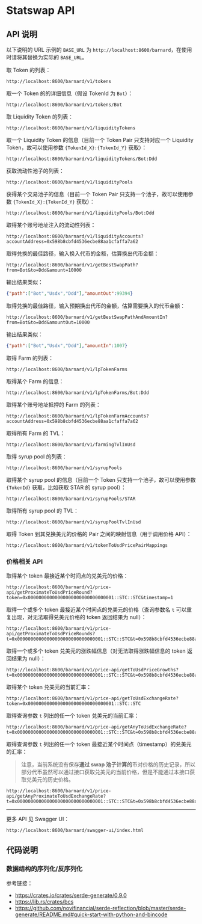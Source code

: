 # Statswap API

## API 说明

以下说明的 URL 示例的 `BASE_URL` 为 `http://localhost:8600/barnard`，在使用时请将其替换为实际的 `BASE_URL`。

取 Token 的列表：

```
http://localhost:8600/barnard/v1/tokens
```

取一个 Token 的的详细信息（假设 TokenId 为 `Bot`）：

```
http://localhost:8600/barnard/v1/tokens/Bot
```

取 Liquidity Token 的列表：

```
http://localhost:8600/barnard/v1/liquidityTokens
```

取一个 Liquidity Token 的信息（目前一个 Token Pair 只支持对应一个 Liquidity Token，故可以使用参数 `{TokenId_X}:{TokenId_Y}` 获取）：

```
http://localhost:8600/barnard/v1/liquidityTokens/Bot:Ddd
```

获取流动性池子的列表：

```
http://localhost:8600/barnard/v1/liquidityPools
```

获得某个交易池子的信息（目前一个 Token Pair 只支持一个池子，故可以使用参数 `{TokenId_X}:{TokenId_Y}` 获取）：

```
http://localhost:8600/barnard/v1/liquidityPools/Bot:Ddd
```

取得某个账号地址注入的流动性列表：

```
http://localhost:8600/barnard/v1/liquidityAccounts?accountAddress=0x598b8cbfd4536ecbe88aa1cfaffa7a62
```

取得兑换的最佳路径，输入换入代币的金额，估算换出代币金额：

```
http://localhost:8600/barnard/v1/getBestSwapPath?from=Bot&to=Ddd&amount=10000
```

输出结果类似：

```json
{"path":["Bot","Usdx","Ddd"],"amountOut":99394}
```

取得兑换的最佳路径，输入预期换出代币的金额，估算需要换入的代币金额：

```
http://localhost:8600/barnard/v1/getBestSwapPathAndAmountIn?from=Bot&to=Ddd&amountOut=10000
```

输出结果类似：

```json
{"path":["Bot","Usdx","Ddd"],"amountIn":1007}
```

取得 Farm 的列表：

```
http://localhost:8600/barnard/v1/lpTokenFarms
```

取得某个 Farm 的信息：

```
http://localhost:8600/barnard/v1/lpTokenFarms/Bot:Ddd
```

取得某个账号地址抵押的 Farm 的列表：

```
http://localhost:8600/barnard/v1/lpTokenFarmAccounts?accountAddress=0x598b8cbfd4536ecbe88aa1cfaffa7a62
```

取得所有 Farm 的 TVL：

```
http://localhost:8600/barnard/v1/farmingTvlInUsd
```

取得 syrup pool 的列表：

```
http://localhost:8600/barnard/v1/syrupPools
```

取得某个 syrup pool 的信息（目前一个 Token 只支持一个池子，故可以使用参数 `{TokenId}` 获取，比如获取 STAR 的 syrup pool）：

```
http://localhost:8600/barnard/v1/syrupPools/STAR
```

取得所有 syrup pool 的 TVL：

```
http://localhost:8600/barnard/v1/syrupPoolTvlInUsd
```

取得 Token 到其兑换美元的价格的 Pair 之间的映射信息（用于调用价格 API）：

```
http://localhost:8600/barnard/v1/tokenToUsdPricePairMappings
```

### 价格相关 API

取得某个 token 最接近某个时间点的兑美元的价格：

```
http://localhost:8600/barnard/v1/price-api/getProximateToUsdPriceRound?token=0x00000000000000000000000000000001::STC::STC&timestamp=1
```

取得一个或多个 token 最接近某个时间点的兑美元的价格（查询参数名 `t` 可以重复出现，对无法取得兑美元价格的 token 返回结果为 null）：

```
http://localhost:8600/barnard/v1/price-api/getProximateToUsdPriceRounds?t=0x00000000000000000000000000000001::STC::STC&t=0x598b8cbfd4536ecbe88aa1cfaffa7a62::Bot::Bot&t=0x9350502a3af6c617e9a42fa9e306a385::BX_USDT::BX_USDT&timestamp=1630998680316
```

取得一个或多个 token 兑美元的涨跌幅信息（对无法取得涨跌幅信息的 token 返回结果为 null）：

```
http://localhost:8600/barnard/v1/price-api/getToUsdPriceGrowths?t=0x00000000000000000000000000000001::STC::STC&t=0x598b8cbfd4536ecbe88aa1cfaffa7a62::Bot::Bot
```

取得某个 token 兑美元的当前汇率：

```
http://localhost:8600/barnard/v1/price-api/getToUsdExchangeRate?token=0x00000000000000000000000000000001::STC::STC
```

取得查询参数 `t` 列出的任一个 token 兑美元的当前汇率：

```
http://localhost:8600/barnard/v1/price-api/getAnyToUsdExchangeRate?t=0x00000000000000000000000000000001::STC::STC&t=0x598b8cbfd4536ecbe88aa1cfaffa7a62::Bot::Bot
```

取得查询参数 `t` 列出的任一个 token 最接近某个时间点（timestamp）的兑美元的汇率：

> 注意，当前系统没有保存**通过 swap 池子计算的**币对价格的历史记录，所以部分代币虽然可以通过接口获取兑美元的当前价格，但是不能通过本接口获取兑美元的历史价格。

```
http://localhost:8600/barnard/v1/price-api/getAnyProximateToUsdExchangeRate?t=0x00000000000000000000000000000001::STC::STC&t=0x598b8cbfd4536ecbe88aa1cfaffa7a62::Bot::Bot&timestamp=1630998680316
```

---

更多 API 见 Swagger UI：

```
http://localhost:8600/barnard/swagger-ui/index.html
```

## 代码说明

### 数据结构的序列化/反序列化

参考链接：

* https://crates.io/crates/serde-generate/0.9.0
* https://lib.rs/crates/bcs
* https://github.com/novifinancial/serde-reflection/blob/master/serde-generate/README.md#quick-start-with-python-and-bincode

